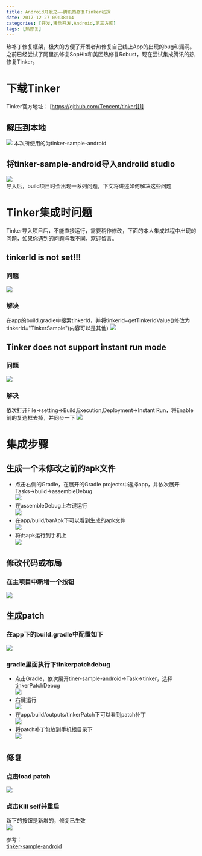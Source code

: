 ```yaml
---
title: Android开发之——腾讯热修复Tinker初探
date: 2017-12-27 09:38:14
categories: [开发,移动开发,Android,第三方库]
tags: [热修复]
---
```

热补丁修复框架，极大的方便了开发者热修复自己线上App的出现的bug和漏洞。之前已经尝试了阿里热修复SopHix和美团热修复Robust，现在尝试集成腾讯的热修复Tinker。  
<!--more-->

# 下载Tinker
Tinker官方地址： [https://github.com/Tencent/tinker][1]
## 解压到本地
![][2]
本次所使用的为tinker-sample-android
## 将tinker-sample-android导入androiid studio
![][3]   
导入后，build项目时会出现一系列问题，下文将讲述如何解决这些问题
# Tinker集成时问题
Tinker导入项目后，不能直接运行，需要稍作修改，下面的本人集成过程中出现的问题，如果你遇到的问题与我不同，欢迎留言。
## tinkerId is not set!!!
### 问题
![][4]
### 解决
在app的build.gradle中搜索tinkerId，并将tinkerId=getTinkerIdValue()修改为tinkerId="TinkerSample"(内容可以是其他)
![][5]
## Tinker does not support instant run mode   
### 问题  
![][6]
### 解决
依次打开File->setting->Build,Execution,Deployment->Instant Run，将Enable前的复选框去掉，并同步一下
![][7]
# 集成步骤
## 生成一个未修改之前的apk文件
- 点击右侧的Gradle，在展开的Gradle projects中选择app，并依次展开Tasks->build->assembleDebug   
![][8]
- 在assembleDebug上右键运行    
![][9]
- 在app/build/barApk下可以看到生成的apk文件    
![][10]
- 将此apk运行到手机上   
![][11]
## 修改代码或布局  
### 在主项目中新增一个按钮
![][12]
## 生成patch
### 在app下的build.gradle中配置如下  
![][13]
### gradle里面执行下tinkerpatchdebug
- 点击Gradle，依次展开tiner-sample-android->Task->tinker，选择tinkerPatchDebug    
![][14]
- 右键运行    
![][15]
- 在app/build/outputs/tinkerPatch下可以看到patch补丁    
![][16]
- 将patch补丁包放到手机根目录下   
![][17]

## 修复
### 点击load patch
![][18]
### 点击Kill self并重启
新下的按钮是新增的，修复已生效     
![][19]

参考：  
[tinker-sample-android][20]


[1]: https://github.com/Tencent/tinker
[2]: https://raw.githubusercontent.com/PGzxc/images/master/blog-images/tinker-unzip.png
[3]: https://raw.githubusercontent.com/PGzxc/images/master/blog-images/tinker-sample.png
[4]: https://raw.githubusercontent.com/PGzxc/images/master/blog-images/tinker-not-set.png
[5]: https://raw.githubusercontent.com/PGzxc/images/master/blog-images/tinker-id.png
[6]: https://raw.githubusercontent.com/PGzxc/images/master/blog-images/tinker-instant.png
[7]: https://raw.githubusercontent.com/PGzxc/images/master/blog-images/tinker-instant-enable.png
[8]: https://raw.githubusercontent.com/PGzxc/images/master/blog-images/gradle-assem-debug.png
[9]: https://raw.githubusercontent.com/PGzxc/images/master/blog-images/gradle-assem-debug-run.png
[10]: https://raw.githubusercontent.com/PGzxc/images/master/blog-images/build-barapk-debug.png
[11]: https://raw.githubusercontent.com/PGzxc/images/master/blog-images/tinker-sample-run.png
[12]: https://raw.githubusercontent.com/PGzxc/images/master/blog-images/tinker-add-new.png
[13]: https://raw.githubusercontent.com/PGzxc/images/master/blog-images/tinker-debug-config.png
[14]: https://raw.githubusercontent.com/PGzxc/images/master/blog-images/tinker-tinker-patch.png
[15]: https://raw.githubusercontent.com/PGzxc/images/master/blog-images/tinker-tinker-patch-run.png
[16]: https://raw.githubusercontent.com/PGzxc/images/master/blog-images/patch-signed.png
[17]: https://raw.githubusercontent.com/PGzxc/images/master/blog-images/patch-signed-7zip.png
[18]: https://raw.githubusercontent.com/PGzxc/images/master/blog-images/patch-success.png
[19]: https://raw.githubusercontent.com/PGzxc/images/master/blog-images/patch-new.png
[20]: https://github.com/PGzxc/tinker-sample-android